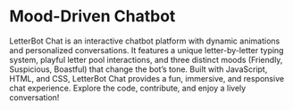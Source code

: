 # Mood-Driven Chatbot
LetterBot Chat is an interactive chatbot platform with dynamic animations and personalized conversations. It features a unique letter-by-letter typing system, playful letter pool interactions, and three distinct moods (Friendly, Suspicious, Boastful) that change the bot’s tone. Built with JavaScript, HTML, and CSS, LetterBot Chat provides a fun, immersive, and responsive chat experience. Explore the code, contribute, and enjoy a lively conversation!

